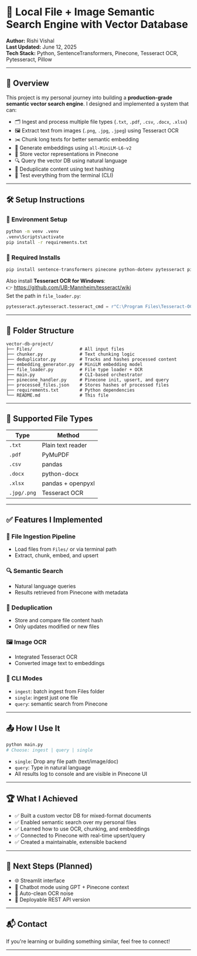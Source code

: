 # 🧠 Local File + Image Semantic Search Engine with Vector Database

**Author:** Rishi Vishal  
**Last Updated:** June 12, 2025  
**Tech Stack:** Python, SentenceTransformers, Pinecone, Tesseract OCR, Pytesseract, Pillow

---

## 🚀 Overview

This project is my personal journey into building a **production-grade semantic vector search engine**. I designed and implemented a system that can:

- 🗂️ Ingest and process multiple file types (`.txt`, `.pdf`, `.csv`, `.docx`, `.xlsx`)
- 🖼️ Extract text from images (`.png`, `.jpg`, `.jpeg`) using Tesseract OCR
- ✂️ Chunk long texts for better semantic embedding
- 🧠 Generate embeddings using `all-MiniLM-L6-v2`
- 🌲 Store vector representations in Pinecone
- 🔍 Query the vector DB using natural language
- 🧼 Deduplicate content using text hashing
- 🧪 Test everything from the terminal (CLI)

---

## 🛠️ Setup Instructions

### 🔧 Environment Setup

```bash
python -m venv .venv
.venv\Scripts\activate
pip install -r requirements.txt
```

### 🧪 Required Installs

```bash
pip install sentence-transformers pinecone python-dotenv pytesseract pillow
```

Also install **Tesseract OCR for Windows**:  
👉 https://github.com/UB-Mannheim/tesseract/wiki  
Set the path in `file_loader.py`:

```python
pytesseract.pytesseract.tesseract_cmd = r"C:\Program Files\Tesseract-OCR\tesseract.exe"
```

---

## 📁 Folder Structure

```
vector-db-project/
├── Files/                  # All input files
├── chunker.py              # Text chunking logic
├── deduplicator.py         # Tracks and hashes processed content
├── embedding_generator.py  # MiniLM embedding model
├── file_loader.py          # File type loader + OCR
├── main.py                 # CLI-based orchestrator
├── pinecone_handler.py     # Pinecone init, upsert, and query
├── processed_files.json    # Stores hashes of processed files
├── requirements.txt        # Python dependencies
└── README.md               # This file
```

---

## 🔄 Supported File Types

| Type        | Method             |
|-------------|--------------------|
| `.txt`      | Plain text reader  |
| `.pdf`      | PyMuPDF            |
| `.csv`      | pandas             |
| `.docx`     | python-docx        |
| `.xlsx`     | pandas + openpyxl  |
| `.jpg/.png` | Tesseract OCR      |

---

## ✅ Features I Implemented

### 📄 File Ingestion Pipeline
- Load files from `Files/` or via terminal path
- Extract, chunk, embed, and upsert

### 🔍 Semantic Search
- Natural language queries
- Results retrieved from Pinecone with metadata

### 🧠 Deduplication
- Store and compare file content hash
- Only updates modified or new files

### 🖼️ Image OCR
- Integrated Tesseract OCR
- Converted image text to embeddings

### 🧪 CLI Modes
- `ingest`: batch ingest from Files folder
- `single`: ingest just one file
- `query`: semantic search from Pinecone

---

## 📤 How I Use It

```bash
python main.py
# Choose: ingest | query | single
```

- `single`: Drop any file path (text/image/doc)
- `query`: Type in natural language
- All results log to console and are visible in Pinecone UI

---

## 🏆 What I Achieved

- ✅ Built a custom vector DB for mixed-format documents
- ✅ Enabled semantic search over my personal files
- ✅ Learned how to use OCR, chunking, and embeddings
- ✅ Connected to Pinecone with real-time upsert/query
- ✅ Created a maintainable, extensible backend

---

## 🔮 Next Steps (Planned)

- 🌐 Streamlit interface
- 💬 Chatbot mode using GPT + Pinecone context
- 🧼 Auto-clean OCR noise
- 🧪 Deployable REST API version

---

## 📬 Contact

If you're learning or building something similar, feel free to connect!

---

